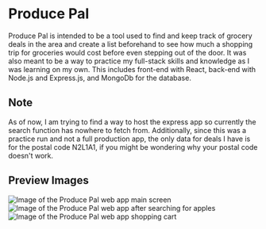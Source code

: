 # Produce Pal

Produce Pal is intended to be a tool used to find and keep track of grocery deals in the area and create a list beforehand to see how much a shopping trip for groceries would cost before even stepping out of the door. It was also meant to be a way to practice my full-stack skills and knowledge as I was learning on my own. This includes front-end with React, back-end with Node.js and Express.js, and MongoDb for the database.

## Note
As of now, I am trying to find a way to host the express app so currently the search function has nowhere to fetch from. Additionally, since this was a practice run and not a full production app, the only data for deals I have is for the postal code N2L1A1, if you might be wondering why your postal code doesn't work.

## Preview Images
![Image of the Produce Pal web app main screen](https://github.com/Angeraa/ProducePal/assets/82167983/af167590-2b24-47a3-a1d3-5b5d1b858d4e)
![Image of the Produce Pal web app after searching for apples](https://github.com/Angeraa/ProducePal/assets/82167983/6bbd4113-33a8-4eb3-93fe-706271a38997)
![Image of the Produce Pal web app shopping cart](https://github.com/Angeraa/ProducePal/assets/82167983/7d2bcac4-10ab-4c2d-86c7-b9256c34a2fd)
